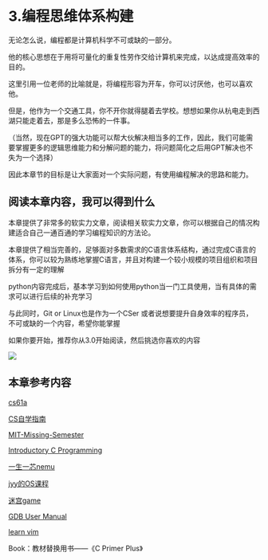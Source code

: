 # 3.编程思维体系构建

无论怎么说，编程都是计算机科学不可或缺的一部分。

他的核心思想在于用将可量化的重复性劳作交给计算机来完成，以达成提高效率的目的。

这里引用一位老师的比喻就是，将编程形容为开车，你可以讨厌他，也可以喜欢他。

但是，他作为一个交通工具，你不开你就得腿着去学校。想想如果你从杭电走到西湖只能走着去，那是多么恐怖的一件事。

（当然，现在GPT的强大功能可以帮大伙解决相当多的工作，因此，我们可能需要掌握更多的逻辑思维能力和分解问题的能力，将问题简化之后用GPT解决也不失为一个选择）

因此本章节的目标是让大家面对一个实际问题，有使用编程解决的思路和能力。

## 阅读本章内容，我可以得到什么

本章提供了非常多的软实力文章，阅读相关软实力文章，你可以根据自己的情况构建适合自己一通百通的学习编程知识的方法论。

本章提供了相当完善的，足够面对多数需求的C语言体系结构，通过完成C语言的体系，你可以较为熟练地掌握C语言，并且对构建一个较小规模的项目组织和项目拆分有一定的理解

python内容完成后，基本学习到如何使用python当一门工具使用，当有具体的需求可以进行后续的补充学习

与此同时，Git or Linux也是作为一个CSer 或者说想要提升自身效率的程序员，不可或缺的一个内容，希望你能掌握

如果你要开始，推荐你从3.0开始阅读，然后挑选你喜欢的内容

![](https://cdn.xyxsw.site/boxcnOrKXUsIPJAUXyGB3Txewve.png)


## 本章参考内容

[cs61a](https://cs61a.org/)

[CS自学指南](https://csdiy.wiki/)

[MIT-Missing-Semester](https://missing.csail.mit.edu/2020/)

[Introductory C Programming](https://www.coursera.org/specializations/c-programming)

[一生一芯nemu](https://ysyx.oscc.cc/)

[jyy的OS课程](https://jyywiki.cn/)

[迷宫game](https://github.com/helderman/htpataic)

[GDB User Manual](https://www.sourceware.org/gdb/)

[learn vim](https://github.com/wsdjeg/Learn-Vim_zh_cn)

Book：教材替换用书——《C Primer Plus》


